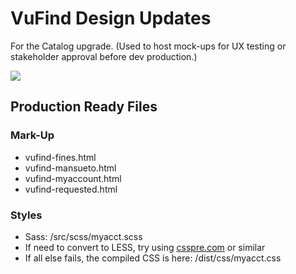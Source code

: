 # VuFind Design Updates

For the Catalog upgrade. (Used to host mock-ups for UX testing or stakeholder approval before dev production.)

![](http://www.reactiongifs.us/wp-content/uploads/2016/09/state_the_obvious_futurama.gif)

## Production Ready Files
### Mark-Up
* vufind-fines.html
* vufind-mansueto.html
* vufind-myaccount.html
* vufind-requested.html

### Styles
* Sass: /src/scss/myacct.scss
* If need to convert to LESS, try using [csspre.com](http://csspre.com/convert/) or similar
* If all else fails, the compiled CSS is here: /dist/css/myacct.css


